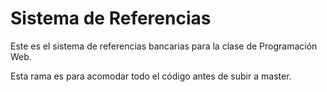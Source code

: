 # Sistema de Referencias
Este es el sistema de referencias bancarias para la clase de Programación Web.

Esta rama es para acomodar todo el código antes de subir a master.